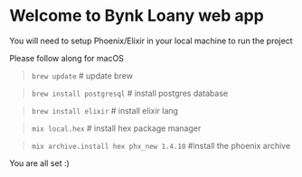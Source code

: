 # Welcome to Bynk Loany web app

You will need to setup Phoenix/Elixir in your local machine to run the project

Please follow along for macOS

> `brew update`     # update brew

> `brew install postgresql`  # install postgres database

> `brew install elixir`    # install elixir lang

> `mix local.hex`    # install hex package manager

> `mix archive.install hex phx_new 1.4.10`  #install the phoenix archive

You are all set :)

 
